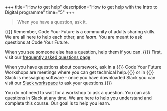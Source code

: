 +++
title="How to get help"
description="How to get help with the Intro to Digital programme"
time="5"
+++

> When you have a question, ask it.

{{<note type="tip" title="Code Your Future is a Community">}}
Remember, Code Your Future is a community of adults sharing skills. We are all here to help each other, and _learn_. You are meant to ask questions at Code Your Future.

When you see someone else has a question, help them if you can.
{{</note>}}
First, visit our [frequently asked questions page](https://codeyourfuture.zendesk.com/hc/en-us)

When you have questions about coursework, ask in a {{<tooltip title="workshop">}} Code Your Future Workshops are meetings where you can get technical help.{{</tooltip>}} or in {{<tooltip title="Slack">}} Slack is messaging software - once you have downloaded Slack you can visit our [Slack workspace](https://cyf-introtodigital.slack.com/signup#/domain-signup) to ask your questions.{{</tooltip>}}

You do not need to wait for a workshop to ask a question. You can ask questions in Slack at any time. We are here to help you understand and complete this course. Our goal is to help you learn.
